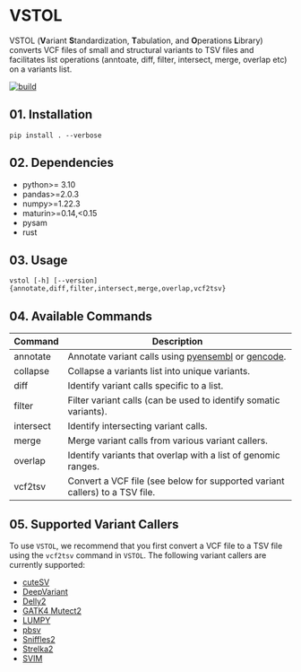 # VSTOL
VSTOL (**V**ariant **S**tandardization, **T**abulation, and **O**perations **L**ibrary) 
converts VCF files of small and structural variants to TSV files and facilitates 
list operations (anntoate, diff, filter, intersect, merge, overlap etc) on a 
variants list.

[![build](https://github.com/pirl-unc/vstol/actions/workflows/main.yml/badge.svg)](https://github.com/pirl-unc/vstol/actions/workflows/main.yml)

## 01. Installation

```
pip install . --verbose
```

## 02. Dependencies
- python>= 3.10
- pandas>=2.0.3
- numpy>=1.22.3
- maturin>=0.14,<0.15
- pysam
- rust

## 03. Usage

```
vstol [-h] [--version] {annotate,diff,filter,intersect,merge,overlap,vcf2tsv}
```

## 04. Available Commands

| Command | Description                                                                                                                 |
| ------- |-----------------------------------------------------------------------------------------------------------------------------|
| annotate | Annotate variant calls using [pyensembl](https://github.com/openvax/pyensembl) or [gencode](https://www.gencodegenes.org/). |
| collapse | Collapse a variants list into unique variants. |
| diff | Identify variant calls specific to a list.                                                                                  |
| filter | Filter variant calls (can be used to identify somatic variants).                                                            |
| intersect | Identify intersecting variant calls.                                                                                        |
| merge | Merge variant calls from various variant callers.                                                                           |
| overlap | Identify variants that overlap with a list of genomic ranges.                                                               |
| vcf2tsv | Convert a VCF file (see below for supported variant callers) to a TSV file.                                                 |

## 05. Supported Variant Callers

To use `VSTOL`, we recommend that you first convert a VCF file to a TSV file 
using the `vcf2tsv` command in `VSTOL`. 
The following variant callers are currently supported:

- [cuteSV](https://github.com/tjiangHIT/cuteSV)
- [DeepVariant](https://github.com/google/deepvariant)
- [Delly2](https://github.com/dellytools/delly)
- [GATK4 Mutect2](https://gatk.broadinstitute.org/hc/en-us/articles/360035531132--How-to-Call-somatic-mutations-using-GATK4-Mutect2)
- [LUMPY](https://github.com/arq5x/lumpy-sv)
- [pbsv](https://github.com/PacificBiosciences/pbsv)
- [Sniffles2](https://github.com/fritzsedlazeck/Sniffles)
- [Strelka2](https://github.com/Illumina/strelka)
- [SVIM](https://github.com/eldariont/svim)

